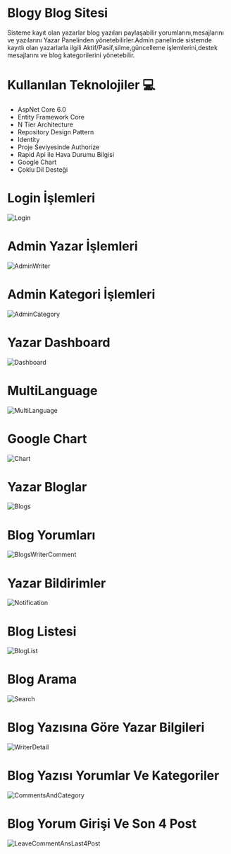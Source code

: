 # Blogy Blog Sitesi 
Sisteme kayıt olan yazarlar blog yazıları paylaşabilir yorumlarını,mesajlarını ve yazılarını Yazar Panelinden yönetebilirler.Admin panelinde sistemde kayıtlı olan yazarlarla ilgili Aktif/Pasif,silme,güncelleme
işlemlerini,destek mesajlarını ve blog kategorilerini yönetebilir.
# Kullanılan Teknolojiler 💻
<ul>
  <li>AspNet Core 6.0</li>
  <li>Entity Framework Core</li>
  <li>N Tier Architecture</li>
  <li>Repository Design Pattern</li>
  <li>Identity</li>
  <li>Proje Seviyesinde Authorize</li> 
  <li>Rapid Api ile Hava Durumu Bilgisi</li>
  <li>Google Chart</li>
  <li>Çoklu Dil Desteği</li>
</ul>

# Login İşlemleri
![Login](https://github.com/elfrkn/Blogy/assets/101409313/6d315ebc-e052-4482-bf2e-29f8214a0dcb)
# Admin Yazar İşlemleri
![AdminWriter](https://github.com/elfrkn/Blogy/assets/101409313/d1142e3c-7bd4-4100-b60f-c4c13b83c270)
# Admin Kategori İşlemleri
![AdminCategory](https://github.com/elfrkn/Blogy/assets/101409313/1012c737-5b53-46b3-85d5-6028d43d85a5)
# Yazar Dashboard
![Dashboard](https://github.com/elfrkn/Blogy/assets/101409313/c72b146e-9890-4829-9b44-10a2b9994e45)
# MultiLanguage
![MultiLanguage](https://github.com/elfrkn/Blogy/assets/101409313/46c32739-eea5-48b4-992d-95a934c42748)
# Google Chart
![Chart](https://github.com/elfrkn/Blogy/assets/101409313/b01d6978-b6ca-4e7f-a846-d2fa8d0851e4)
# Yazar Bloglar
![Blogs](https://github.com/elfrkn/Blogy/assets/101409313/5946304e-3436-46be-8084-8778352bb4d6)
# Blog Yorumları
![BlogsWriterComment](https://github.com/elfrkn/Blogy/assets/101409313/7e0a250d-acc8-4031-bd3a-4e0f8862e999)
# Yazar Bildirimler
![Notification](https://github.com/elfrkn/Blogy/assets/101409313/512b61fe-3f9d-409f-9759-65759e7f0619)
# Blog Listesi
![BlogList](https://github.com/elfrkn/Blogy/assets/101409313/ac64808d-c59d-41ee-8657-9fba41fab3a4)
# Blog Arama
![Search](https://github.com/elfrkn/Blogy/assets/101409313/19b941b0-7aa1-4086-a5f6-d6c1f4aa7e18)
# Blog Yazısına Göre Yazar Bilgileri
![WriterDetail](https://github.com/elfrkn/Blogy/assets/101409313/8d7c3f23-6999-45c2-a23f-db9c5225a928)
# Blog Yazısı Yorumlar Ve Kategoriler
![CommentsAndCategory](https://github.com/elfrkn/Blogy/assets/101409313/952b27ca-b1cc-4c99-ae22-07b601d3628a)
# Blog Yorum Girişi Ve Son 4 Post
![LeaveCommentAnsLast4Post](https://github.com/elfrkn/Blogy/assets/101409313/53303d45-2876-41d9-a1e7-79b291db548b)




